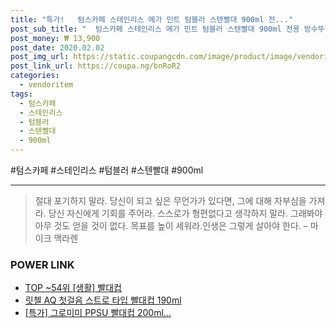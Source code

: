 ```yaml
--- 
title: "특가!   텀스카페 스테인리스 메가 민트 텀블러 스텐빨대 900ml 전..." 
post_sub_title: "  텀스카페 스테인리스 메가 민트 텀블러 스텐빨대 900ml 전용 방수뚜껑 빨대용 진공 손잡이" 
post_money: ₩ 13,900 
post_date: 2020.02.02 
post_img_url: https://static.coupangcdn.com/image/product/image/vendoritem/2019/05/29/3466967673/329e2681-f4ce-4853-a59f-fc08e2306895.jpg 
post_link_url: https://coupa.ng/bnRoR2 
categories: 
  - vendoritem 
tags: 
  - 텀스카페 
  - 스테인리스 
  - 텀블러 
  - 스텐빨대 
  - 900ml 
--- 
```

  #텀스카페 #스테인리스 #텀블러 #스텐빨대 #900ml 
<hr> 

> 절대 포기하지 말라. 당신이 되고 싶은 무언가가 있다면, 그에 대해 자부심을 가져라. 당신 자신에게 기회를 주어라. 스스로가 형편없다고 생각하지 말라. 그래봐야 아무 것도 얻을 것이 없다. 목표를 높이 세워라.인생은 그렇게 살아야 한다.  – 마이크 맥라렌 


### POWER LINK

* <a href="https://blog.naver.com/an0733/221787134890" target="_blank"> TOP ~54위 [생활] 빨대컵</a>
* <a href="https://blog.naver.com/fasyy4321/221789368667" target="_blank">릿첼 AQ 첫걸음 스트로 타입 빨대컵 190ml</a>
* <a href="https://blog.naver.com/santokki14/221788147775" target="_blank">[특가] 그로미미 PPSU 빨대컵 200ml...</a>
